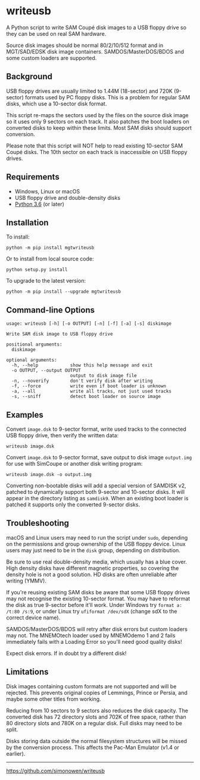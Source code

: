 # writeusb

A Python script to write SAM Coupé disk images to a USB floppy drive so they can
be used on real SAM hardware.

Source disk images should be normal 80/2/10/512 format and in MGT/SAD/EDSK disk
image containers. SAMDOS/MasterDOS/BDOS and some custom loaders are supported.

## Background

USB floppy drives are usually limited to 1.44M (18-sector) and 720K (9-sector)
formats used by PC floppy disks. This is a problem for regular SAM disks, which
use a 10-sector disk format.

This script re-maps the sectors used by the files on the source disk image so it
uses only 9 sectors on each track. It also patches the boot loaders on converted
disks to keep within these limits. Most SAM disks should support conversion.

Please note that this script will NOT help to read existing 10-sector SAM Coupé
disks. The 10th sector on each track is inaccessible on USB floppy drives.

## Requirements

- Windows, Linux or macOS
- USB floppy drive and double-density disks
- [Python 3.6](https://www.python.org/downloads/) (or later)

## Installation

To install:
```
python -m pip install mgtwriteusb
```

Or to install from local source code:
```
python setup.py install
```

To upgrade to the latest version:
```
python -m pip install --upgrade mgtwriteusb
```

## Command-line Options

```
usage: writeusb [-h] [-o OUTPUT] [-n] [-f] [-a] [-s] diskimage

Write SAM disk image to USB floppy drive

positional arguments:
  diskimage

optional arguments:
  -h, --help            show this help message and exit
  -o OUTPUT, --output OUTPUT
                        output to disk image file
  -n, --noverify        don't verify disk after writing
  -f, --force           write even if boot loader is unknown
  -a, --all             write all tracks, not just used tracks
  -s, --sniff           detect boot loader on source image
```

## Examples

Convert `image.dsk` to 9-sector format, write used tracks to the connected USB
floppy drive, then verify the written data:

```
writeusb image.dsk
```

Convert `image.dsk` to 9-sector format, save output to disk image `output.img`
for use with SimCoupe or another disk writing program:

```
writeusb image.dsk -o output.img
```

Converting non-bootable disks will add a special version of SAMDISK v2, patched
to dynamically support both 9-sector and 10-sector disks. It will appear in the
directory listing as `samdisk9`. When an existing boot loader is patched it
supports only the converted 9-sector disks.

## Troubleshooting

macOS and Linux users may need to run the script under `sudo`, depending on the
permissions and group ownership of the USB floppy device. Linux users may just
need to be in the `disk` group, depending on distribution.

Be sure to use real double-density media, which usually has a blue cover. High
density disks have different magnetic properties, so covering the density hole
is not a good solution. HD disks are often unreliable after writing (YMMV).

If you're reusing existing SAM disks be aware that some USB floppy drives may
not recognise the existing 10-sector format. You may have to reformat the disk
as true 9-sector before it'll work. Under Windows try `format a: /t:80 /s:9`, or
under Linux try `ufiformat /dev/sdX` (change sdX to the correct device name).

SAMDOS/MasterDOS/BDOS will retry after disk errors but custom loaders may not.
The MNEMOtech loader used by MNEMOdemo 1 and 2 fails immediately fails with a
Loading Error so you'll need good quality disks!

Expect disk errors. If in doubt try a different disk!

## Limitations

Disk images containing custom formats are not supported and will be rejected.
This prevents original copies of Lemmings, Prince or Persia, and maybe some
other titles from working.

Reducing from 10 sectors to 9 sectors also reduces the disk capacity. The
converted disk has 72 directory slots and 702K of free space, rather than 80
directory slots and 780K on a regular disk. Full disks may need to be split.

Disks storing data outside the normal filesystem structures will be missed by
the conversion process. This affects the Pac-Man Emulator (v1.4 or earlier).

----

https://github.com/simonowen/writeusb
